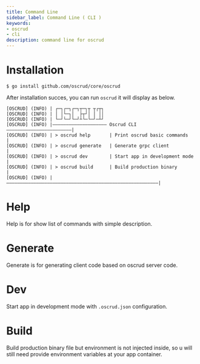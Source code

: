 ```yaml
---
title: Command Line
sidebar_label: Command Line ( CLI )
keywords:
- oscrud
- cli
description: command line for oscrud
---
```


# Installation

```
$ go install github.com/oscrud/core/oscrud
```

After installation succes, you can run `oscrud` it will display as below.

```
[OSCRUD] (INFO) | ┌─┐┌─┐┌─┐┬─┐┬ ┬┌┬┐
[OSCRUD] (INFO) | │ │└─┐│  ├┬┘│ │ ││
[OSCRUD] (INFO) | └─┘└─┘└─┘┴└─└─┘─┴┘
[OSCRUD] (INFO) |———————————————————— Oscrud CLI ————————————————————————|
[OSCRUD] (INFO) | > oscrud help       | Print oscrud basic commands      |
[OSCRUD] (INFO) | > oscrud generate   | Generate grpc client             |
[OSCRUD] (INFO) | > oscrud dev        | Start app in development mode    |
[OSCRUD] (INFO) | > oscrud build      | Build production binary          |
[OSCRUD] (INFO) |————————————————————————————————————————————————————————|
```

# Help

Help is for show list of commands with simple description.


# Generate 

Generate is for generating client code based on oscrud server code.

# Dev

Start app in development mode with `.oscrud.json` configuration.

# Build

Build production binary file but environment is not injected inside, so u will still need provide environment variables at your app container.